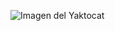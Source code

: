 <!-- Replace this with an image, like your photo. Ensure you include some alt-text.--->
![Imagen del Yaktocat](https://octodex.github.com/images/yaktocat.png)
